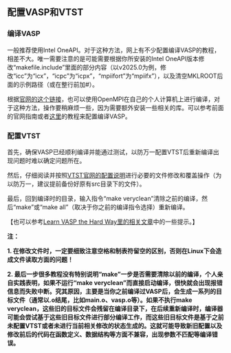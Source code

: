 ## 配置VASP和VTST

### 编译VASP

一般推荐使用Intel OneAPI。对于这种方法，网上有不少配置编译VASP的教程，相差不大。唯一需要注意的是可能需要根据你所安装的Intel OneAPI版本修改“makefile.include”里面的部分内容（以v2025.0为例，修改“icc”为“icx”，“icpc”为“icpx”，“mpiifort”为“mpiifx”），以及清空MKLROOT后面的示例路径（或在整行前加#）。

根据[官网的这个链接](https://www.vasp.at/wiki/index.php/Personal_computer_installation)，也可以使用OpenMPI在自己的个人计算机上进行编译，对于这种方法，操作要稍麻烦一些，因为需要额外安装一些相关的库。可以参考前面的官网指南或者[这里](https://implant.fs.cvut.cz/vasp-compilation/)的教程来配置编译VASP。

### 配置VTST

首先，确保VASP已经顺利编译并能通过测试，以防万一配置VTST后重新编译出现问题时难以确定问题所在。

然后，仔细阅读并按照[VTST官网的配置说明](https://theory.cm.utexas.edu/vtsttools/installation.html)进行必要的文件修改和覆盖操作（为以防万一，建议提前备份好原有src目录下的文件）。

最后，回到编译时的目录，输入指令“make veryclean”清除之前的编译，然后“make”或“make all”（取决于你之前的编译指令选择）重新编译。

【也可以参考[Learn VASP the Hard Way里的相关文章](https://www.bigbrosci.com/2022/05/23/A31/?highlight=vtst)中的一些提示。】

**注：**

**1. 在修改文件时，一定要细致注意空格和制表符留空的区别，否则在Linux下会造成文件读取方面的问题！**

**2. 最后一步很多教程没有特别说明“make”一步是否需要清除以前的编译，个人亲自实践表明，如果不运行“make veryclean”而直接启动编译，很快就会出现报错信息而失败中断。究其原因，主要是当你之前编译过VASP后，会生成一系列的目标文件（通常以.o结尾，比如main.o、vasp.o等）。如果不执行make veryclean，这些旧的目标文件会残留在编译目录下，在后续重新编译时，编译器可能会尝试基于这些旧目标文件进行部分编译工作，而这些旧目标文件是基于之前未配置VTST或者未进行当前相关修改的状态生成的。这就可能导致新旧配置以及修改前后的代码在函数定义、数据结构等方面不兼容，出现参数不匹配等编译错误。**
